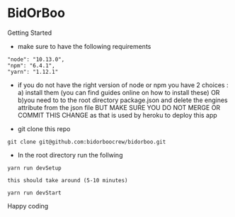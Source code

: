 # BidOrBoo

Getting Started

- make sure to have the following requirements

```
"node": "10.13.0",
"npm": "6.4.1",
"yarn": "1.12.1"
```

- if you do not have the right version of node or npm you have 2 choices :
  a) install them (you can find guides online on how to install these)
  OR
  b)you need to to the root directory package.json and delete the engines attribute from the json file
  BUT MAKE SURE YOU DO NOT MERGE OR COMMIT THIS CHANGE as that is used by heroku to deploy this app

- git clone this repo

```
git clone git@github.com:bidorboocrew/bidorboo.git
```

- In the root directory run the follwing

```
yarn run devSetup

this should take around (5-10 minutes)

yarn run devStart
```

Happy coding
